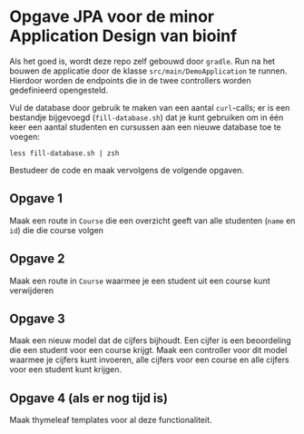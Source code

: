 # Opgave JPA voor de minor Application Design van bioinf

Als het goed is, wordt deze repo zelf gebouwd door `gradle`. Run na het bouwen de applicatie door de klasse `src/main/DemoApplication` te runnen. Hierdoor worden de endpoints die in de twee controllers worden gedefinieerd opengesteld.

Vul de database door gebruik te maken van een aantal `curl`-calls; er is een bestandje bijgevoegd (`fill-database.sh`) dat je kunt gebruiken om in één keer een aantal studenten en cursussen aan een nieuwe database toe te voegen:

```
less fill-database.sh | zsh
```

Bestudeer de code en maak vervolgens de volgende opgaven.

## Opgave 1
Maak een route in `Course` die een overzicht geeft van alle studenten (`name` en `id`) die die course volgen

## Opgave 2
Maak een route in `Course` waarmee je een student uit een course kunt verwijderen

## Opgave 3
Maak een nieuw model dat de cijfers bijhoudt. Een cijfer is een beoordeling die een student voor een course krijgt. 
Maak een controller voor dit model waarmee je cijfers kunt invoeren, alle cijfers voor een course en alle cijfers voor een student kunt krijgen.

## Opgave 4 (als er nog tijd is)
Maak thymeleaf templates voor al deze functionaliteit.
